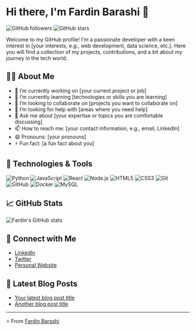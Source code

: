 # Hi there, I'm Fardin Barashi 👋

![GitHub followers](https://img.shields.io/github/followers/fardinbarashi?label=Follow&style=social)
![GitHub stars](https://img.shields.io/github/stars/fardinbarashi?affiliations=OWNER%2CCOLLABORATOR&style=social)

Welcome to my GitHub profile! I'm a passionate developer with a keen interest in [your interests, e.g., web development, data science, etc.]. Here you will find a collection of my projects, contributions, and a bit about my journey in the tech world.

## 🧑‍💻 About Me
- 🔭 I’m currently working on [your current project or job]
- 🌱 I’m currently learning [technologies or skills you are learning]
- 👯 I’m looking to collaborate on [projects you want to collaborate on]
- 🤔 I’m looking for help with [areas where you need help]
- 💬 Ask me about [your expertise or topics you are comfortable discussing]
- 📫 How to reach me: [your contact information, e.g., email, LinkedIn]
- 😄 Pronouns: [your pronouns]
- ⚡ Fun fact: [a fun fact about you]

## 🚀 Technologies & Tools

![Python](https://img.shields.io/badge/-Python-333?style=flat&logo=python)
![JavaScript](https://img.shields.io/badge/-JavaScript-333?style=flat&logo=javascript)
![React](https://img.shields.io/badge/-React-333?style=flat&logo=react)
![Node.js](https://img.shields.io/badge/-Node.js-333?style=flat&logo=node.js)
![HTML5](https://img.shields.io/badge/-HTML5-333?style=flat&logo=html5)
![CSS3](https://img.shields.io/badge/-CSS3-333?style=flat&logo=css3)
![Git](https://img.shields.io/badge/-Git-333?style=flat&logo=git)
![GitHub](https://img.shields.io/badge/-GitHub-333?style=flat&logo=github)
![Docker](https://img.shields.io/badge/-Docker-333?style=flat&logo=docker)
![MySQL](https://img.shields.io/badge/-MySQL-333?style=flat&logo=mysql)

## 📈 GitHub Stats

![Fardin's GitHub stats](https://github-readme-stats.vercel.app/api?username=fardinbarashi&show_icons=true&theme=radical)

## 🔗 Connect with Me

- [LinkedIn](https://www.linkedin.com/in/yourprofile)
- [Twitter](https://twitter.com/yourprofile)
- [Personal Website](https://yourwebsite.com)

## 📝 Latest Blog Posts

<!-- BLOG-POST-LIST:START -->
- [Your latest blog post title](https://yourbloglink.com)
- [Another blog post title](https://yourbloglink.com)
<!-- BLOG-POST-LIST:END -->

---

⭐️ From [Fardin Barashi](https://github.com/fardinbarashi)
